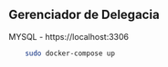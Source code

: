 ## Gerenciador de Delegacia



 MYSQL - https://localhost:3306

```bash
    sudo docker-compose up
```
